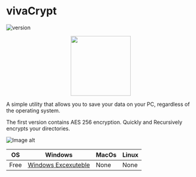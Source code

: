 # vivaCrypt
![version](https://img.shields.io/badge/version-1.0-blue)

<p align="center">
    <img src="https://i.imgur.com/IpvCIly.jpg" height="160">
</p>


A simple utility that allows you to save your data on your PC, regardless of the operating system.

The first version contains AES 256 encryption. Quickly and Recursively encrypts your directories.


![Image alt](https://i.imgur.com/Y1Mwarw.jpg)


|       OS       | Windows        | MacOs          | Linux          |
| -------------- | -------------- | -------------- | -------------- |
| Free           | [Windows Excexuteble](https://github.com/nikitakruglovx/vivaCrypt/releases/download/aes256/vivaCrypt-windows-portable-x64-86-v.1.0.zip)  |  None  | None           |
